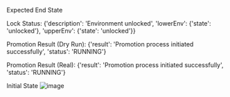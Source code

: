 Expected End State

Lock Status: {'description': 'Environment unlocked', 'lowerEnv': {'state': 'unlocked'}, 'upperEnv': {'state': 'unlocked'}}

Promotion Result (Dry Run): {'result': 'Promotion process initiated successfully', 'status': 'RUNNING'}

Promotion Result (Real): {'result': 'Promotion process initiated successfully', 'status': 'RUNNING'}

Initial State
![image](https://github.com/user-attachments/assets/ae415e50-df46-476d-a9a7-cbbbf5ab5c7f)
